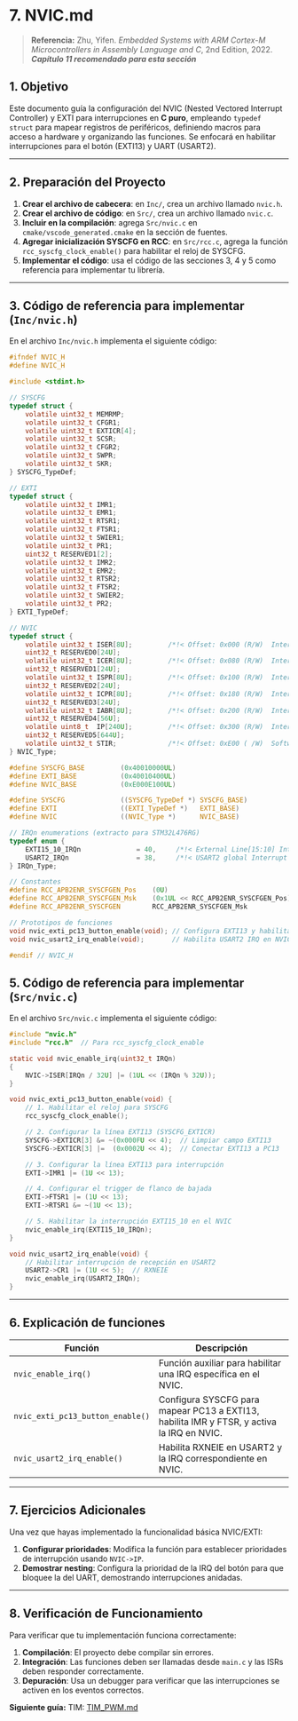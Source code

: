 # 7. NVIC.md
> **Referencia:**
> Zhu, Yifen. *Embedded Systems with ARM Cortex-M Microcontrollers in Assembly Language and C*, 2nd Edition, 2022. ***Capítulo 11 recomendado para esta sección***

## 1. Objetivo

Este documento guía la configuración del NVIC (Nested Vectored Interrupt Controller) y EXTI para interrupciones en **C puro**, empleando `typedef struct` para mapear registros de periféricos, definiendo macros para acceso a hardware y organizando las funciones. Se enfocará en habilitar interrupciones para el botón (EXTI13) y UART (USART2).

---

## 2. Preparación del Proyecto

1. **Crear el archivo de cabecera**: en `Inc/`, crea un archivo llamado `nvic.h`.
2. **Crear el archivo de código**: en `Src/`, crea un archivo llamado `nvic.c`.
3. **Incluir en la compilación**: agrega `Src/nvic.c` en `cmake/vscode_generated.cmake` en la sección de fuentes.
4. **Agregar inicialización SYSCFG en RCC**: en `Src/rcc.c`, agrega la función `rcc_syscfg_clock_enable()` para habilitar el reloj de SYSCFG.
5. **Implementar el código**: usa el código de las secciones 3, 4 y 5 como referencia para implementar tu librería.

---

## 3. Código de referencia para implementar (`Inc/nvic.h`)

En el archivo `Inc/nvic.h` implementa el siguiente código:

```c
#ifndef NVIC_H
#define NVIC_H

#include <stdint.h>

// SYSCFG
typedef struct {
    volatile uint32_t MEMRMP;
    volatile uint32_t CFGR1;
    volatile uint32_t EXTICR[4];
    volatile uint32_t SCSR;
    volatile uint32_t CFGR2;
    volatile uint32_t SWPR;
    volatile uint32_t SKR;
} SYSCFG_TypeDef;

// EXTI
typedef struct {
    volatile uint32_t IMR1;
    volatile uint32_t EMR1;
    volatile uint32_t RTSR1;
    volatile uint32_t FTSR1;
    volatile uint32_t SWIER1;
    volatile uint32_t PR1;
    uint32_t RESERVED1[2];
    volatile uint32_t IMR2;
    volatile uint32_t EMR2;
    volatile uint32_t RTSR2;
    volatile uint32_t FTSR2;
    volatile uint32_t SWIER2;
    volatile uint32_t PR2;
} EXTI_TypeDef;

// NVIC
typedef struct {
    volatile uint32_t ISER[8U];         /*!< Offset: 0x000 (R/W)  Interrupt Set Enable Register */
    uint32_t RESERVED0[24U];
    volatile uint32_t ICER[8U];         /*!< Offset: 0x080 (R/W)  Interrupt Clear Enable Register */
    uint32_t RESERVED1[24U];
    volatile uint32_t ISPR[8U];         /*!< Offset: 0x100 (R/W)  Interrupt Set Pending Register */
    uint32_t RESERVED2[24U];
    volatile uint32_t ICPR[8U];         /*!< Offset: 0x180 (R/W)  Interrupt Clear Pending Register */
    uint32_t RESERVED3[24U];
    volatile uint32_t IABR[8U];         /*!< Offset: 0x200 (R/W)  Interrupt Active bit Register */
    uint32_t RESERVED4[56U];
    volatile uint8_t  IP[240U];         /*!< Offset: 0x300 (R/W)  Interrupt Priority Register (8Bit wide) */
    uint32_t RESERVED5[644U];
    volatile uint32_t STIR;             /*!< Offset: 0xE00 ( /W)  Software Trigger Interrupt Register */
} NVIC_Type;

#define SYSCFG_BASE         (0x40010000UL)
#define EXTI_BASE           (0x40010400UL)
#define NVIC_BASE           (0xE000E100UL)

#define SYSCFG              ((SYSCFG_TypeDef *) SYSCFG_BASE)
#define EXTI                ((EXTI_TypeDef *)   EXTI_BASE)
#define NVIC                ((NVIC_Type *)      NVIC_BASE)

// IRQn enumerations (extracto para STM32L476RG)
typedef enum {
    EXTI15_10_IRQn              = 40,     /*!< External Line[15:10] Interrupts                  */
    USART2_IRQn                 = 38,     /*!< USART2 global Interrupt                          */
} IRQn_Type;

// Constantes
#define RCC_APB2ENR_SYSCFGEN_Pos    (0U)
#define RCC_APB2ENR_SYSCFGEN_Msk    (0x1UL << RCC_APB2ENR_SYSCFGEN_Pos)
#define RCC_APB2ENR_SYSCFGEN        RCC_APB2ENR_SYSCFGEN_Msk

// Prototipos de funciones
void nvic_exti_pc13_button_enable(void); // Configura EXTI13 y habilita su IRQ en NVIC
void nvic_usart2_irq_enable(void);       // Habilita USART2 IRQ en NVIC

#endif // NVIC_H
```

## 5. Código de referencia para implementar (`Src/nvic.c`)

En el archivo `Src/nvic.c` implementa el siguiente código:

```c
#include "nvic.h"
#include "rcc.h"  // Para rcc_syscfg_clock_enable

static void nvic_enable_irq(uint32_t IRQn)
{
    NVIC->ISER[IRQn / 32U] |= (1UL << (IRQn % 32U));
}

void nvic_exti_pc13_button_enable(void) {
    // 1. Habilitar el reloj para SYSCFG
    rcc_syscfg_clock_enable();

    // 2. Configurar la línea EXTI13 (SYSCFG_EXTICR)
    SYSCFG->EXTICR[3] &= ~(0x000FU << 4);  // Limpiar campo EXTI13
    SYSCFG->EXTICR[3] |=  (0x0002U << 4);  // Conectar EXTI13 a PC13

    // 3. Configurar la línea EXTI13 para interrupción
    EXTI->IMR1 |= (1U << 13);

    // 4. Configurar el trigger de flanco de bajada
    EXTI->FTSR1 |= (1U << 13);
    EXTI->RTSR1 &= ~(1U << 13);

    // 5. Habilitar la interrupción EXTI15_10 en el NVIC
    nvic_enable_irq(EXTI15_10_IRQn);
}

void nvic_usart2_irq_enable(void) {
    // Habilitar interrupción de recepción en USART2
    USART2->CR1 |= (1U << 5);  // RXNEIE
    nvic_enable_irq(USART2_IRQn);
}
```

---

## 6. Explicación de funciones

| Función               | Descripción                                                                  |
| --------------------- | ---------------------------------------------------------------------------- |
| `nvic_enable_irq()`   | Función auxiliar para habilitar una IRQ específica en el NVIC.              |
| `nvic_exti_pc13_button_enable()` | Configura SYSCFG para mapear PC13 a EXTI13, habilita IMR y FTSR, y activa la IRQ en NVIC. |
| `nvic_usart2_irq_enable()` | Habilita RXNEIE en USART2 y la IRQ correspondiente en NVIC.                  |

---

## 7. Ejercicios Adicionales

Una vez que hayas implementado la funcionalidad básica NVIC/EXTI:

1. **Configurar prioridades**: Modifica la función para establecer prioridades de interrupción usando `NVIC->IP`.
2. **Demostrar nesting**: Configura la prioridad de la IRQ del botón para que bloquee la del UART, demostrando interrupciones anidadas.

---

## 8. Verificación de Funcionamiento

Para verificar que tu implementación funciona correctamente:

1. **Compilación**: El proyecto debe compilar sin errores.
2. **Integración**: Las funciones deben ser llamadas desde `main.c` y las ISRs deben responder correctamente.
3. **Depuración**: Usa un debugger para verificar que las interrupciones se activen en los eventos correctos.

**Siguiente guía:**
TIM: [TIM_PWM.md](8_TIM_PWM.md)

